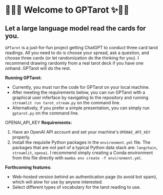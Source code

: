 # 🌱🔮✨ Welcome to GPTarot ✨🔮🌱

## Let a large language model read the cards for you.

`GPTarot` is a just-for-fun project getting ChatGPT to conduct three card tarot readings. All you need to do is choose your spread, ask a question, and choose three cards (or let randomization do the thinking for you). I recommend drawing randomly from a real tarot deck if you have one onhand. GPTarot will do the rest.

**Running GPTarot:**
* Currently, you must run the code for GPTarot on your local machine.
* After meeting the requirements below, you can run GPTarot with a graphical user inferface by navigating to the repository and running `streamlit run tarot_stream.py` on the command line.
* Alternatively, if you prefer a simple presentation, you can simply run `gptarot.py` on the command line. 

OPENAI_API_KEY
**Requirements:**
1. Have an OpenAI API account and set your machine's `OPENAI_API_KEY` properly.
2. Install the requisite Python packages in the `environment.yml` file. The packages that are not part of a typical Python data stack are: `langchain`, `streamlit`, `openai`. I recommend simply creating a Conda environment from this file directly with `mamba env create -f environment.yml`.

**Forthcoming features**: 
* Web-hosted version behind an authentication page (to avoid bot spam), which will alow for use by anyone interested.
* Select different types of vocabulary for the tarot reading to use. 